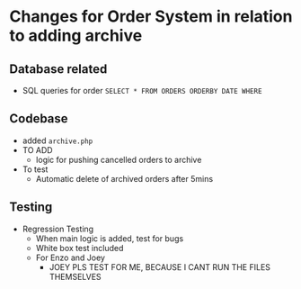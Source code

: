 # Changes for Order System in relation to adding archive

## Database related
- SQL queries for order
    ```SELECT * FROM ORDERS ORDERBY DATE WHERE``` 

## Codebase
- added `archive.php`
- TO ADD
    - logic for pushing cancelled orders to archive
- To test
    - Automatic delete of archived orders after 5mins

## Testing
- Regression Testing
    - When main logic is added, test for bugs
    - White box test included
    - For Enzo and Joey
        - JOEY PLS TEST FOR ME, BECAUSE I CANT RUN THE FILES THEMSELVES
